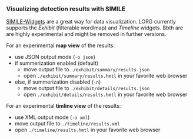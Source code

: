 ### Visualizing detection results with SIMILE

[SIMILE-Widgets](http://www.simile-widgets.org) are a great way for data visualization. LORG currently supports the *Exhibit* (filterable wordlmap) and *Timeline* widgets. Bbth are are highly experimental and might be removed in further versions.

For an experimental **map view** of the results:

* use JSON output mode (`-o json`)
* if summerization enabled (default)
  * move output file to `./exhibit/summary/results.json`
  * open `./exhibit/summary/results.hmtl` in your favorite web browser
* else, if summerization disabled (`-n`)
  * move output file to `./exhibit/details/results.json`
  * open `./exhibit/details/results.hmtl` in your favorite web browser


For an experimental **timline view** of the results:

* use XML output mode (`-o xml`)
* move output file to `./timeline/results.xml`
* open `./timeline/results.hmtl` in your favorite web browser
